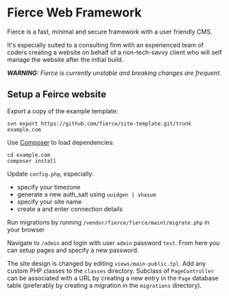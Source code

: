 # Fierce Web Framework

Fierce is a fast, minimal and secure framework with a user friendly CMS.

It's especially suited to a consulting firm with an experienced team of coders
creating a website on behalf of a non-tech-savvy client who will self manage
the website after the initial build.

***WARNING:*** *Fierce is currently unstable and breaking changes are frequent.*

## Setup a Feirce website

Export a copy of the example template:

    svn export https://github.com/fierce/site-template.git/trunk example.com

Use [Composer](https://getcomposer.org) to load dependencies:

    cd example.com
    composer install

Update `config.php`, especially:
  - specify your timezone
  - generate a new auth_salt using `uuidgen | shasum`
  - specify your site name
  - create a  and enter connection details

Run migrations by running `/vendor/fierce/fierce/maint/migrate.php` in your browser

Navigate to `/admin` and login with user `admin` password `test`. From here you can setup pages and specify a new password.

The site design is changed by editing `views/main-public.tpl`. Add any custom PHP classes to the `classes` directory. Subclass of `PageController` can be associated with a URL by creating a new entry in the `Page` database table (preferably by creating a migration in the `migrations` directory).

